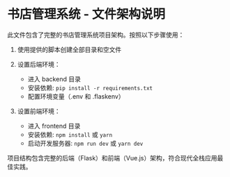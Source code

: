 # 书店管理系统 - 文件架构说明

此文件包含了完整的书店管理系统项目架构。按照以下步骤使用：

1. 使用提供的脚本创建全部目录和空文件
2. 设置后端环境：
   - 进入 backend 目录
   - 安装依赖: `pip install -r requirements.txt`
   - 配置环境变量（.env 和 .flaskenv）
   
3. 设置前端环境：
   - 进入 frontend 目录
   - 安装依赖: `npm install` 或 `yarn`
   - 启动开发服务器: `npm run dev` 或 `yarn dev`

项目结构包含完整的后端（Flask）和前端（Vue.js）架构，符合现代全栈应用最佳实践。
